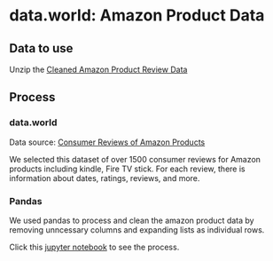 # data.world: Amazon Product Data 

## Data to use

Unzip the [Cleaned Amazon Product Review Data](https://github.com/mckenzie-steenson/amazonProductApp/blob/main/data/Amazon_Products_Reviews.csv.zip)

## Process 

### data.world

Data source: [Consumer Reviews of Amazon Products](https://data.world/datafiniti/consumer-reviews-of-amazon-products)

We selected this dataset of over 1500 consumer reviews for Amazon products including kindle, Fire TV stick. For each review, there is information about dates, ratings, reviews, and more. 


### Pandas 

We used pandas to process and clean the amazon product data by removing unncessary columns and expanding lists as individual rows. 

Click this [jupyter notebook](https://github.com/mckenzie-steenson/amazonProductApp/blob/main/notebooks/simplify_amazon_reviews.ipynb) to see the process. 


